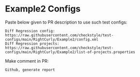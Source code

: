 # Example2 Configs
Paste below given to PR description to use such test configs:
```
Diff Regression config: https://raw.githubusercontent.com/checkstyle/test-configs/main/RightCurly/Example2/config.xml
Diff Regression projects: https://raw.githubusercontent.com/checkstyle/test-configs/main/RightCurly/Example2/list-of-projects.properties
```
Make comment in PR:
```
Github, generate report
```
